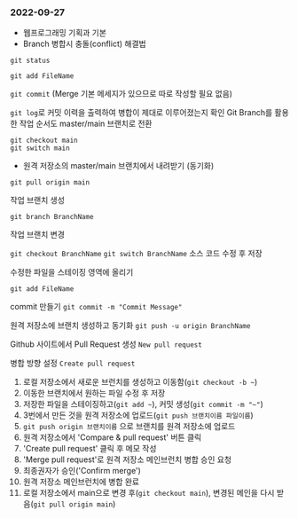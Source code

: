 ### 2022-09-27

- 웹프로그래밍 기획과 기본
- Branch 병합시 충돌(conflict) 해결법

`git status`

`git add FileName`

`git commit` (Merge 기본 메세지가 있으므로 따로 작성할 필요 없음)

`git log`로 커밋 이력을 출력하여 병합이 제대로 이루어졌는지 확인
Git Branch를 활용한 작업 순서도
master/main 브랜치로 전환

```
git checkout main
git switch main

```

- 원격 저장소의 master/main 브랜치에서 내려받기 (동기화)

`git pull origin main`

작업 브랜치 생성

`git branch BranchName`

작업 브랜치 변경

`git checkout BranchName`
`git switch BranchName`
소스 코드 수정 후 저장

수정한 파일을 스테이징 영역에 올리기

`git add FileName`

commit 만들기
`git commit -m "Commit Message"`

원격 저장소에 브랜치 생성하고 동기화
`git push -u origin BranchName`

Github 사이트에서 Pull Request 생성
`New pull request`

병합 방향 설정
`Create pull request`

1. 로컬 저장소에서 새로운 브런치를 생성하고 이동함(`git checkout -b ~`)
2. 이동한 브랜치에서 원하는 파일 수정 후 저장
3. 저장한 파일을 스테이징하고(`git add ~`), 커밋 생성(`git commit -m "~"`)
4. 3번에서 만든 것을 원격 저장소에 업로드(`git push 브랜치이름 파일이름`)
5. `git push origin 브랜치이름` 으로 브랜치를 원격 저장소에 업로드
6. 원격 저장소에서 'Compare & pull request' 버튼 클릭
7. 'Create pull request' 클릭 후 메모 작성
8. 'Merge pull request'로 원격 저장소 메인브런치 병합 승인 요청
9. 최종권자가 승인('Confirm merge')
10. 원격 저장소 메인브런치에 병합 완료
11. 로컬 저장소에서 main으로 변경 후(`git checkout main`), 변경된 메인을 다시 받음(`git pull origin main`)
